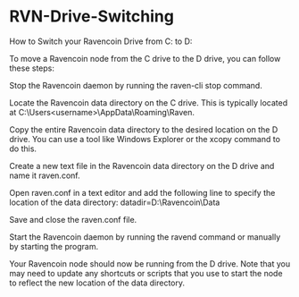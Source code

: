# RVN-Drive-Switching
How to Switch your Ravencoin Drive from C: to D:


To move a Ravencoin node from the C drive to the D drive, you can follow these steps:

Stop the Ravencoin daemon by running the raven-cli stop command.

Locate the Ravencoin data directory on the C drive. This is typically located at 
C:\Users\<username>\AppData\Roaming\Raven.

Copy the entire Ravencoin data directory to the desired location on the D drive. 
You can use a tool like Windows Explorer or the xcopy command to do this.

Create a new text file in the Ravencoin data directory on the D drive and name it raven.conf.

Open raven.conf in a text editor and add the following line to specify the location 
of the data directory: datadir=D:\Ravencoin\Data

Save and close the raven.conf file.

Start the Ravencoin daemon by running the ravend command or manually by starting the program.

Your Ravencoin node should now be running from the D drive. Note that you may need to 
update any shortcuts or scripts that you use to start the node to reflect the new location 
of the data directory.
